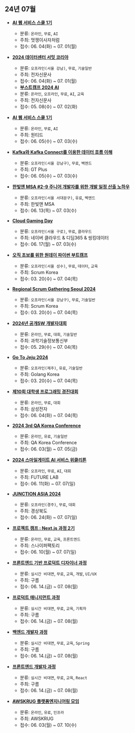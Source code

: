 ## 24년 07월
- __[AI 웹 서비스 스쿨 1기](https://www.wanted.co.kr/events/techit-kdt-aiw-1st)__
  - 분류: `온라인`, `무료`, `AI`
  - 주최: 멋쟁이사자처럼
  - 접수: 06. 04(화) ~ 07. 01(월)
  
- __[2024 데이터센터 서밋 코리아](https://www.sek.co.kr/apply.php?sn=571)__
  - 분류: `오프라인(서울 강남)`, `무료`, `기술일반`
  - 주최: 전자신문사
  - 접수: 06. 04(화) ~ 07. 01(월)
  - __[부스트캠프 2024 AI](https://boostcamp.connect.or.kr/guide_ai.html)__
  - 분류: `온라인`, `오프라인`, `무료`, `AI`, `교육`
  - 주최: 전자신문사
  - 접수: 05. 08(수) ~ 07. 02(화)
- __[AI 웹 서비스 스쿨 1기](https://www.wanted.co.kr/events/techit-kdt-aiw-1st)__
  - 분류: `온라인`, `무료`, `AI`
  - 주최: 원티드
  - 접수: 06. 05(수) ~ 07. 03(수)
- __[Kafka와 Kafka Connect를 이용한 데이터 흐름 이해](https://docs.google.com/forms/d/e/1FAIpQLSecMOxDvlartQGaE3PVkxGaQ_acw3utwQQwjtb8cOtoI3OPjQ/viewform)__
  - 분류: `오프라인(서울 강남구)`, `무료`, `벡엔드`
  - 주최: GT Plus
  - 접수: 06. 05(수) ~ 07. 03(수)
- __[한빛앤 MSA #2-9 주니어 개발자를 위한 개발 일정 산출 노하우](https://festa.io/events/5395)__
  - 분류: `오프라인(서울 서대문구)`, `유료`, `벡엔드`
  - 주최: 한빛앤 MSA
  - 접수: 06. 13(목) ~ 07. 03(수)
- __[Cloud Gaming Day](https://form.naver.com/response/LY1COWgAr8_vuKm9cUcaHg)__
  - 분류: `오프라인(서울 구로)`, `무료`, `클라우드`
  - 주최: 네이버 클라우드 & 디딤365 & 씽킹데이터
  - 접수: 06. 17(월) ~ 07. 03(수)
- __[오직 초보를 위한 원데이 파이썬 부트캠프](https://festa.io/events/5503)__
  - 분류: `오프라인(서울 성수)`, `무료`, `데이터`, `교육`
  - 주최: Scrum Korea
  - 접수: 03. 20(수) ~ 07. 04(목)
- __[Regional Scrum Gathering Seoul 2024](https://scrum-korea.com/rsgseoul24/)__
  - 분류: `오프라인(서울 강남구)`, `무료`, `기술일반`
  - 주최: Scrum Korea
  - 접수: 03. 20(수) ~ 07. 04(목)
- __[2024년 공개SW 개발자대회](https://www.oss.kr/dev_competition)__
  - 분류: `온라인`, `무료`, `대회`, `기술일반`
  - 주최: 과학기술정보통신부
  - 접수: 05. 29(수) ~ 07. 04(목)
- __[Go To Jeju 2024](https://festa.io/events/5326)__
  - 분류: `오프라인(제주)`, `유료`, `기술일반`
  - 주최: Golang Korea
  - 접수: 03. 20(수) ~ 07. 04(목)
- __[제10회 대학생 프로그래밍 경진대회](https://bit.ly/4bZTYb2)__
  - 분류: `온라인`, `무료`, `대회`
  - 주최: 삼성전자
  - 접수: 06. 04(화) ~ 07. 04(목)
- __[2024 3rd QA Korea Conference](https://festa.io/events/5301)__
  - 분류: `온라인`, `유료`, `기술일반`
  - 주최: QA Korea Conference
  - 접수: 06. 03(월) ~ 07. 05(금)
- __[2024 스마일게이트 AI 서비스 위클리톤](https://futurelab.center/front/program/program-view/754)__
  - 분류: `오프라인`, `무료`, `AI`, `대회`
  - 주최: FUTURE LAB
  - 접수: 06. 11(화) ~ 07. 07(일)
- __[JUNCTION ASIA 2024](https://eu.junctionplatform.com/events/junction-asia-2024)__
  - 분류: `오프라인(경주)`, `무료`, `대회`
  - 주최: 경상북도
  - 접수: 06. 24(화) ~ 07. 07(일)
- __[프로젝트 캠프 : Next.js 과정 2기](https://sniperfactory.com/course/project-camp-nextjs2)__
  - 분류: `온라인`, `무료`, `교육`, `프론트엔드`
  - 주최: 스나이퍼팩토리
  - 접수: 06. 10(월) ~ 07. 07(일)
- __[프론트엔드 기반 프로덕트 디자이너 과정](https://k-digital.goorm.io/b2g/kdt/product-design)__
  - 분류: `실시간 비대면`, `무료`, `교육`, `개발`, `UI/UX`
  - 주최: 구름
  - 접수: 06. 14.(금) ~ 07. 08(월)
- __[프로덕트 매니지먼트 과정](https://k-digital.goorm.io/b2g/kdt/product-management)__
  - 분류: `실시간 비대면`, `무료`, `교육`, `기획자`
  - 주최: 구름
  - 접수: 06. 14.(금) ~ 07. 08(월)
- __[백엔드 개발자 과정](https://k-digital.goorm.io/b2g/kdt/backend)__
  - 분류: `실시간 비대면`, `무료`, `교육`, `Spring`
  - 주최: 구름
  - 접수: 06. 14.(금) ~ 07. 08(월)
- __[프론트엔드 개발자 과정](https://k-digital.goorm.io/b2g/kdt/frontend)__
  - 분류: `실시간 비대면`, `무료`, `교육`, `React`
  - 주최: 구름
  - 접수: 06. 14.(금) ~ 07. 08(월)
- __[AWSKRUG 플랫폼엔지니어링 모임](https://www.meetup.com/awskrug/events/301414888)__
  - 분류: `온라인`, `유료`, `인프라`
  - 주최: AWSKRUG
  - 접수: 06. 03(월) ~ 07. 10(수)
